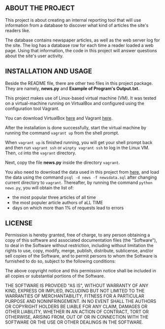 ## ABOUT THE PROJECT

This project is about creating an internal reporting tool that will use information from a database to discover what kind of articles the site's readers like.

The database contains newspaper articles, as well as the web server log for the site. The log has a database row for each time a reader loaded a web page. Using that information, the code in this project will answer questions about the site's user activity.

## INSTALLATION AND USAGE

Beside the README file, there are other two files in this project package.
They are namely, **news.py** and **Example of Program's Output.txt**.

This project makes use of Linux-based virtual machine (VM). It was tested on a virtual-machine running on VirtualBox and configured using the configuration tool Vagrant.

You can download VirtualBox [here](https://www.virtualbox.org/wiki/Download_Old_Builds_5_1) and Vagrant [here](https://www.vagrantup.com/downloads.html).

After the installation is done successfully, start the virtual machine by running the command `vagrant up` from the shell prompt.

When `vagrant up` is finished running, you will get your shell prompt back and then run `vagrant ssh` or `winpty vagrant ssh` to log in the Linux VM. Then, `cd` into the `vagrant` directory.

Next, copy the file **news.py** inside the directory `vagrant`.

You also need to download the data used in this project from [here](https://d17h27t6h515a5.cloudfront.net/topher/2016/August/57b5f748_newsdata/newsdata.zip), and load the data using the command `psql -d news -f newsdata.sql` after changing current directory to `vagrant`. Thereafter, by running the command `python news.py`, you will obtain the list of:

- the most popular three articles of all time
- the most populer article authors of aLL TIME
- days on which more than 1% of requests lead to errors

## LICENSE

Permission is hereby granted, free of charge, to any person obtaining a copy
of this software and associated documentation files (the "Software"), to deal
in the Software without restriction, including without limitation the rights
to use, copy, modify, merge, publish, distribute, sublicense, and/or sell
copies of the Software, and to permit persons to whom the Software is
furnished to do so, subject to the following conditions:

The above copyright notice and this permission notice shall be included in
all copies or substantial portions of the Software.

THE SOFTWARE IS PROVIDED "AS IS", WITHOUT WARRANTY OF ANY KIND, EXPRESS OR
IMPLIED, INCLUDING BUT NOT LIMITED TO THE WARRANTIES OF MERCHANTABILITY,
FITNESS FOR A PARTICULAR PURPOSE AND NONINFRINGEMENT. IN NO EVENT SHALL THE
AUTHORS OR COPYRIGHT HOLDERS BE LIABLE FOR ANY CLAIM, DAMAGES OR OTHER
LIABILITY, WHETHER IN AN ACTION OF CONTRACT, TORT OR OTHERWISE, ARISING FROM,
OUT OF OR IN CONNECTION WITH THE SOFTWARE OR THE USE OR OTHER DEALINGS IN
THE SOFTWARE.

